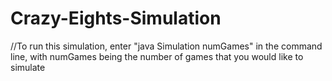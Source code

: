# Crazy-Eights-Simulation

//To run this simulation, enter "java Simulation numGames" in the command line, with numGames being the number of games that you would like to simulate
